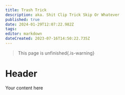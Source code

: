 ```yaml
---
title: Trash Trick
description: aka. Shit Clip Trick Skip Or Whatever
published: true
date: 2024-01-29T12:07:22.982Z
tags: 
editor: markdown
dateCreated: 2023-07-16T14:50:22.735Z
---
```


>This page is unfinished{.is-warning}

# Header
Your content here